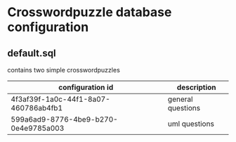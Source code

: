 # Crosswordpuzzle database configuration

## default.sql
contains two simple crosswordpuzzles

| configuration id                     | description       |
|--------------------------------------|-------------------|
| 4f3af39f-1a0c-44f1-8a07-460786ab4fb1 | general questions |
| 599a6ad9-8776-4be9-b270-0e4e9785a003 | uml questions     |
